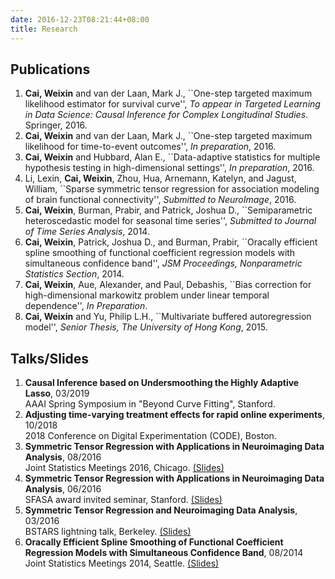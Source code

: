 ```yaml
---
date: 2016-12-23T08:21:44+08:00
title: Research
---
```


## Publications

1. **Cai, Weixin** and van der Laan, Mark J., ``One-step targeted maximum likelihood estimator for survival curve'', *To appear in Targeted Learning in Data Science: Causal Inference for Complex Longitudinal Studies*. Springer, 2016.
2. **Cai, Weixin** and van der Laan, Mark J., ``One-step targeted maximum likelihood for time-to-event outcomes'', *In preparation*, 2016.
3. **Cai, Weixin** and Hubbard, Alan E., ``Data-adaptive statistics for multiple hypothesis testing in high-dimensional settings'', *In preparation*, 2016.
4. Li, Lexin, **Cai, Weixin**, Zhou, Hua, Arnemann, Katelyn, and Jagust, William, ``Sparse symmetric tensor regression for association modeling of brain functional connectivity'', *Submitted to NeuroImage*, 2016.
5. **Cai, Weixin**, Burman, Prabir, and Patrick, Joshua D., ``Semiparametric heteroscedastic model for seasonal time series'', *Submitted to Journal of Time Series Analysis*, 2014.
6. **Cai, Weixin**, Patrick, Joshua D., and Burman, Prabir, ``Oracally efficient spline smoothing of functional coefficient regression models with simultaneous confidence band'', *JSM Proceedings, Nonparametric Statistics Section*, 2014.
7. **Cai, Weixin**, Aue, Alexander, and Paul, Debashis, ``Bias correction for high-dimensional markowitz problem under linear temporal dependence'', *In Preparation*.
8. **Cai, Weixin** and Yu, Philip L.H., ``Multivariate buffered autoregression model'', *Senior Thesis, The University of Hong Kong*, 2015.


## Talks/Slides



1. **Causal Inference based on Undersmoothing the Highly Adaptive Lasso**, 03/2019 <br>
  AAAI Spring Symposium in "Beyond Curve Fitting", Stanford.
2. **Adjusting time-varying treatment effects for rapid online experiments**, 10/2018 <br>
  2018 Conference on Digital Experimentation (CODE), Boston.
3. **Symmetric Tensor Regression with Applications in Neuroimaging Data Analysis**, 08/2016 <br>
  Joint Statistics Meetings 2016, Chicago. [(Slides)](link)
4. **Symmetric Tensor Regression with Applications in Neuroimaging Data Analysis**, 06/2016 <br>
  SFASA award invited seminar, Stanford. [(Slides)](link)
5. **Symmetric Tensor Regression and Neuroimaging Data Analysis**, 03/2016 <br>
  BSTARS lightning talk, Berkeley. [(Slides)](link)
6. **Oracally Efficient Spline Smoothing of Functional Coefficient Regression Models with Simultaneous Confidence Band**, 08/2014 <br>
  Joint Statistics Meetings 2014, Seattle. [(Slides)](link)

